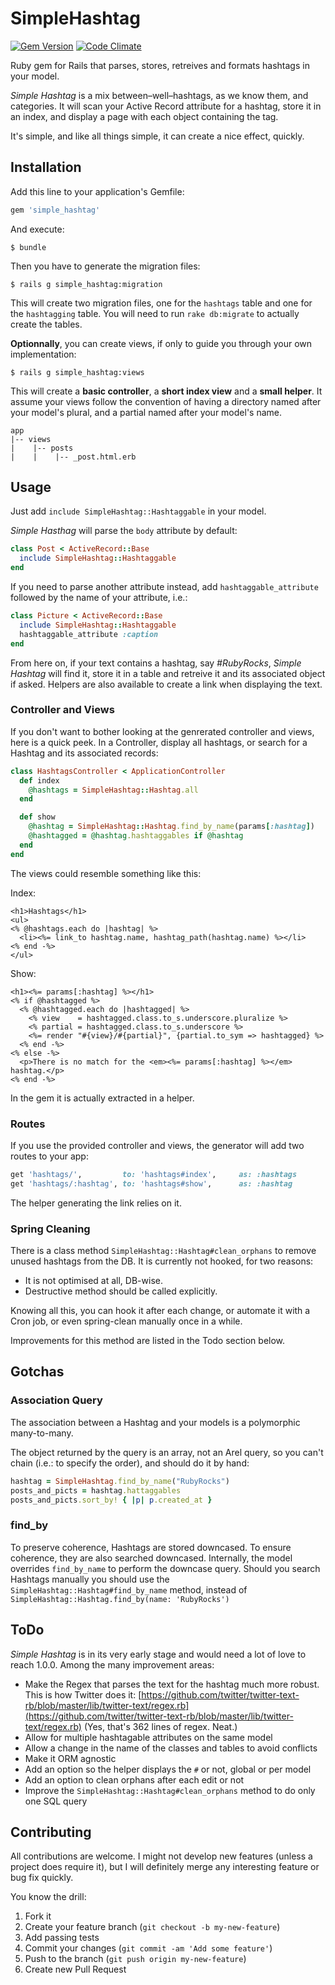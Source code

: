 # SimpleHashtag

[![Gem Version](https://badge.fury.io/rb/simple_hashtag.png)](http://badge.fury.io/rb/simple_hashtag)
[![Code Climate](https://codeclimate.com/github/ralovely/simple_hashtag.png)](https://codeclimate.com/github/ralovely/simple_hashtag)

Ruby gem for Rails that parses, stores, retreives and formats hashtags in your model.

_Simple Hashtag_ is a mix between–well–hashtags, as we know them, and categories.
It will scan your Active Record attribute for a hashtag, store it in an index, and display a page with each object containing the tag.

It's simple, and like all things simple, it can create a nice effect, quickly.

## Installation

Add this line to your application's Gemfile:
```ruby
gem 'simple_hashtag'
```

And execute:
```shell
$ bundle
```

Then you have to generate the migration files:
```shell
$ rails g simple_hashtag:migration
```

This will create two migration files, one for the `hashtags` table and one for the `hashtagging` table.
You will need to run `rake db:migrate` to actually create the tables.

__Optionnally__, you can create views,
if only to guide you through your own implementation:
```shell
$ rails g simple_hashtag:views
```

This will create a __basic controller__, a __short index view__ and a __small helper__.
It assume your views follow the convention of having a directory named after your model's plural, and a partial named after your model's name.
```
app
|-- views
|    |-- posts
|    |    |-- _post.html.erb
```


## Usage

Just add `include SimpleHashtag::Hashtaggable` in your model.

_Simple Hasthag_ will parse the `body` attribute by default:

```ruby
class Post < ActiveRecord::Base
  include SimpleHashtag::Hashtaggable
end
```


If you need to parse another attribute instead,
add `hashtaggable_attribute` followed by the name of your attribute, i.e.:
```ruby
class Picture < ActiveRecord::Base
  include SimpleHashtag::Hashtaggable
  hashtaggable_attribute :caption
end
```

From here on, if your text contains a hashtag, say _#RubyRocks_,
_Simple Hashtag_ will find it, store it in a table and retreive it and its associated object if asked.
Helpers are also available to create a link when displaying the text.

### Controller and Views
If you don't want to bother looking at the genrerated controller and views, here is a quick peek.
In a Controller, display all hashtags, or search for a Hashtag and its associated records:
```ruby
class HashtagsController < ApplicationController
  def index
    @hashtags = SimpleHashtag::Hashtag.all
  end

  def show
    @hashtag = SimpleHashtag::Hashtag.find_by_name(params[:hashtag])
    @hashtagged = @hashtag.hashtaggables if @hashtag
  end
end
```

The views could resemble something like this:

Index:
```erb
<h1>Hashtags</h1>
<ul>
<% @hashtags.each do |hashtag| %>
  <li><%= link_to hashtag.name, hashtag_path(hashtag.name) %></li>
<% end -%>
</ul>
```

Show:
```erb
<h1><%= params[:hashtag] %></h1>
<% if @hashtagged %>
  <% @hashtagged.each do |hashtagged| %>
    <% view    = hashtagged.class.to_s.underscore.pluralize %>
    <% partial = hashtagged.class.to_s.underscore %>
    <%= render "#{view}/#{partial}", {partial.to_sym => hashtagged} %>
  <% end -%>
<% else -%>
  <p>There is no match for the <em><%= params[:hashtag] %></em> hashtag.</p>
<% end -%>
```
In the gem it is actually extracted in a helper.


### Routes

If you use the provided controller and views, the generator will add two routes to your app:
```ruby
get 'hashtags/',         to: 'hashtags#index',     as: :hashtags
get 'hashtags/:hashtag', to: 'hashtags#show',      as: :hashtag
```

The helper generating the link relies on it.



### Spring Cleaning
There is a class method `SimpleHashtag::Hashtag#clean_orphans` to remove unused hashtags from the DB.
It is currently not hooked, for two reasons:
- It is not optimised at all, DB-wise.
- Destructive method should be called explicitly.

Knowing all this, you can hook it after each change, or automate it with a Cron job, or even spring-clean manually once in a while.

Improvements for this method are listed in the Todo section below.


## Gotchas
### Association Query
The association between a Hashtag and your models is a polymorphic many-to-many.

The object returned by the query is an array, not an Arel query, so you can't chain (i.e.: to specify the order), and should do it by hand:

```ruby
hashtag = SimpleHashtag.find_by_name("RubyRocks")
posts_and_picts = hashtag.hattaggables
posts_and_picts.sort_by! { |p| p.created_at }
```

### find_by

To preserve coherence, Hashtags are stored downcased.
To ensure coherence, they are also searched downcased.
Internally, the model overrides `find_by_name` to perform the downcase query.
Should you search Hashtags manually you should use the `SimpleHashtag::Hashtag#find_by_name` method, instead of `SimpleHashtag::Hashtag.find_by(name: 'RubyRocks')`


## ToDo

_Simple Hashtag_ is in its very early stage and would need a lot of love to reach 1.0.0.
Among the many improvement areas:

- Make the Regex that parses the text for the hashtag much more robust.
  This is how Twitter does it:
  [https://github.com/twitter/twitter-text-rb/blob/master/lib/twitter-text/regex.rb](https://github.com/twitter/twitter-text-rb/blob/master/lib/twitter-text/regex.rb)
  (Yes, that's 362 lines of regex. Neat.)
- Allow for multiple hashtagable attributes on the same model
- Allow a change in the name of the classes and tables to avoid conflicts
- Make it ORM agnostic
- Add an option so the helper displays the `#` or not, global or per model
- Add an option to clean orphans after each edit or not
- Improve the `SimpleHashtag::Hashtag#clean_orphans` method to do only one SQL query

## Contributing

All contributions are welcome.
I might not develop new features (unless a project does require it),
but I will definitely merge any interesting feature or bug fix quickly.

You know the drill:

1. Fork it
2. Create your feature branch (`git checkout -b my-new-feature`)
3. Add passing tests
4. Commit your changes (`git commit -am 'Add some feature'`)
5. Push to the branch (`git push origin my-new-feature`)
6. Create new Pull Request
